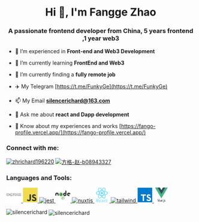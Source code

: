<h1 align="center">Hi 👋, I'm Fangge Zhao</h1>
<h3 align="center">A passionate frontend developer from China,
 5 years frontend ,1 year web3</h3>

- 🤖️ I’m experienced in **Front-end and Web3 Development**

- 🌱 I’m currently learning **FrontEnd and Web3**

- 🔭 I’m currently finding a **fully remote job**

- ✈️ My Telegram [https://t.me/FunkyGe](https://t.me/FunkyGe)

- 📫 My Email **silencerichard@163.com**

- 💬 Ask me about **react and Dapp development**

- 📄 Know about my experiences and works [https://fango-profile.vercel.app/](https://fango-profile.vercel.app/)

<h3 align="left">Connect with me:</h3>
<p align="left">
<a href="https://twitter.com/zhrichard196220" target="blank"><img align="center" src="https://raw.githubusercontent.com/rahuldkjain/github-profile-readme-generator/master/src/images/icons/Social/twitter.svg" alt="zhrichard196220" height="30" width="40" /></a>
<a href="https://linkedin.com/in/方格-赵-b08943327" target="blank"><img align="center" src="https://raw.githubusercontent.com/rahuldkjain/github-profile-readme-generator/master/src/images/icons/Social/linked-in-alt.svg" alt="方格-赵-b08943327" height="30" width="40" /></a>
</p>

<h3 align="left">Languages and Tools:</h3>
<p align="left"> <a href="https://expressjs.com" target="_blank" rel="noreferrer"> <img src="https://raw.githubusercontent.com/devicons/devicon/master/icons/express/express-original-wordmark.svg" alt="express" width="40" height="40"/> </a> <a href="https://developer.mozilla.org/en-US/docs/Web/JavaScript" target="_blank" rel="noreferrer"> <img src="https://raw.githubusercontent.com/devicons/devicon/master/icons/javascript/javascript-original.svg" alt="javascript" width="40" height="40"/> </a> <a href="https://jestjs.io" target="_blank" rel="noreferrer"> <img src="https://www.vectorlogo.zone/logos/jestjsio/jestjsio-icon.svg" alt="jest" width="40" height="40"/> </a> <a href="https://nodejs.org" target="_blank" rel="noreferrer"> <img src="https://raw.githubusercontent.com/devicons/devicon/master/icons/nodejs/nodejs-original-wordmark.svg" alt="nodejs" width="40" height="40"/> </a> <a href="https://nuxtjs.org/" target="_blank" rel="noreferrer"> <img src="https://www.vectorlogo.zone/logos/nuxtjs/nuxtjs-icon.svg" alt="nuxtjs" width="40" height="40"/> </a> <a href="https://reactjs.org/" target="_blank" rel="noreferrer"> <img src="https://raw.githubusercontent.com/devicons/devicon/master/icons/react/react-original-wordmark.svg" alt="react" width="40" height="40"/> </a> <a href="https://tailwindcss.com/" target="_blank" rel="noreferrer"> <img src="https://www.vectorlogo.zone/logos/tailwindcss/tailwindcss-icon.svg" alt="tailwind" width="40" height="40"/> </a> <a href="https://www.typescriptlang.org/" target="_blank" rel="noreferrer"> <img src="https://raw.githubusercontent.com/devicons/devicon/master/icons/typescript/typescript-original.svg" alt="typescript" width="40" height="40"/> </a> <a href="https://vuejs.org/" target="_blank" rel="noreferrer"> <img src="https://raw.githubusercontent.com/devicons/devicon/master/icons/vuejs/vuejs-original-wordmark.svg" alt="vuejs" width="40" height="40"/> </a> </p>

<p><img align="left" src="https://github-readme-stats.vercel.app/api/top-langs?username=silencerichard&show_icons=true&locale=en&layout=compact" alt="silencerichard" /></p>

<p>&nbsp;<img align="center" src="https://github-readme-stats.vercel.app/api?username=silencerichard&show_icons=true&locale=en" alt="silencerichard" /></p>
